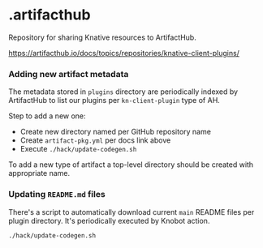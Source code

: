 # .artifacthub

Repository for sharing Knative resources to ArtifactHub.

https://artifacthub.io/docs/topics/repositories/knative-client-plugins/

### Adding new artifact metadata

The metadata stored in `plugins` directory are periodically indexed by ArtifactHub to list our plugins per `kn-client-plugin` type of AH.

Step to add a new one:
 - Create new directory named per GitHub repository name
 - Create `artifact-pkg.yml` per docs link above
 - Execute `./hack/update-codegen.sh`

To add a new type of artifact a top-level directory should be created with appropriate name.

### Updating `README.md` files

There's a script to automatically download current `main` README files per plugin directory. It's periodically executed by Knobot action. 

```
./hack/update-codegen.sh
```
